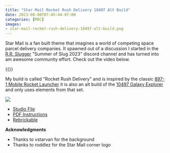 ```yaml
---
title: "Star Mail Rocket Rush Delivery 10497 Alt Build"
date: 2023-08-08T07:45:44-07:00
categories: [MOC]
images:
- star-mail-rocket-rush-delivery-10497-alt-build.png
---
```


Star Mail is a fan built theme that imagines a world of competing space parcel delivery companies. It spawned out of a discussion I started in the [R.R. Slugger](https://www.youtube.com/@RRSlugger) "Summer of Slug 2023" discord channel and has turned into am awesome community effort. Check out the video below.

{{<youtube g4PDmgxZ1Y8 >}}

My build is called "Rocket Rush Delivery" and is inspired by the classic [897-1 Mobile Rocket Launcher](https://rebrickable.com/sets/897-1/mobile-rocket-launcher/#parts) it is also an alt build of the [10497 Galaxy Explorer](https://www.lego.com/en-us/product/galaxy-explorer-10497) and only uses elements from that set.

[![](/star-mail-rocket-rush-delivery-10497-alt-build.png)](/star-mail-rocket-rush-delivery-10497-alt-build.pdf)

- [Studio File](/star-mail-rocket-rush-delivery-10497-alt-build.io)
- [PDF Instructions](/star-mail-rocket-rush-delivery-10497-alt-build.pdf)
- [Rebrickable](https://rebrickable.com/mocs/MOC-155654/bricktoad/star-mail-rocket-rush-delivery-10497-alt-build/#details)

**Acknowledgments**

- Thanks to vstarvan for the background
- Thanks to roddlez for the Star Mail corner logo
